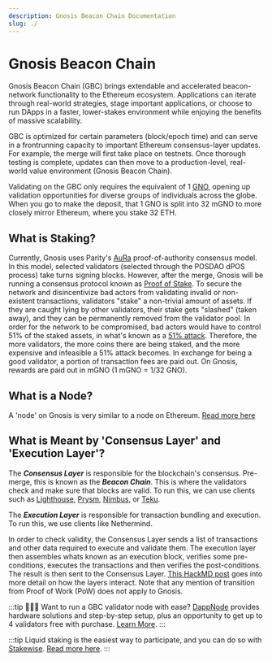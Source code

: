 ```yaml
---
description: Gnosis Beacon Chain Documentation
slug: ./
---
```


# Gnosis Beacon Chain

Gnosis Beacon Chain (GBC) brings extendable and accelerated beacon-network functionality to the Ethereum ecosystem. Applications can iterate through real-world strategies, stage important applications, or choose to run DApps in a faster, lower-stakes environment while enjoying the benefits of massive scalability.

GBC is optimized for certain parameters (block/epoch time) and can serve in a frontrunning capacity to important Ethereum consensus-layer updates. For example, the merge will first take place on testnets. Once thorough testing is complete, updates can then move to a production-level, real-world value environment (Gnosis Beacon Chain).

Validating on the GBC only requires the equivalent of 1 [GNO](/about/tokens/gno), opening up validation opportunities for diverse groups of individuals across the globe. When you go to make the deposit, that 1 GNO is split into 32 mGNO to more closely mirror Ethereum, where you stake 32 ETH.

## What is Staking?
Currently, Gnosis uses Parity's [AuRa](https://openethereum.github.io/Aura) proof-of-authority consensus model. In this model, selected validators (selected through the POSDAO dPOS process) take turns signing blocks. However, after the merge, Gnosis will be running a consensus protocol known as [Proof of Stake](https://www.investopedia.com/terms/p/proof-stake-pos.asp). To secure the network and disincentivize bad actors from validating invalid or non-existent transactions, validators "stake" a non-trivial amount of assets. If they are caught lying by other validators, their stake gets "slashed" (taken away), and they can be permanently removed from the validator pool. In order for the network to be compromised, bad actors would have to control 51% of the staked assets, in what's known as a [51% attack](https://www.investopedia.com/terms/1/51-attack.asp). Therefore, the more validators, the more coins there are being staked, and the more expensive and infeasible a 51% attack becomes. In exchange for being a good validator, a portion of transaction fees are paid out. On Gnosis, rewards are paid out in mGNO (1 mGNO = 1/32 GNO).  

## What is a Node?
A 'node' on Gnosis is very similar to a node on Ethereum. [Read more here](https://ethereum.org/en/run-a-node/)

## What is Meant by 'Consensus Layer' and 'Execution Layer'?
The ***Consensus Layer*** is responsible for the blockchain's consensus. Pre-merge, this is known as the ***Beacon Chain***. This is where the validators check and make sure that blocks are valid. To run this, we can use clients such as [Lighthouse](https://github.com/sigp/lighthouse), [Prysm](https://github.com/prysmaticlabs/prysm), [Nimbus](https://github.com/status-im/nimbus-eth2), or [Teku](https://github.com/ConsenSys/teku).

The ***Execution Layer*** is responsible for transaction bundling and execution. To run this, we use clients like Nethermind. 

In order to check validity, the Consensus Layer sends a list of transactions and other data required to execute and validate them. The execution layer then assembles whats known as an execution block, verifies some pre-conditions, executes the transactions and then verifies the post-conditions. The result is then sent to the Consensus Layer. [This HackMD post](https://hackmd.io/@n0ble/ethereum_consensus_upgrade_mainnet_perspective) goes into more detail on how the layers interact. Note that any mention of transition from Proof of Work (PoW) does not apply to Gnosis. 


:::tip
🙋🏼‍♀️ Want to run a GBC validator node with ease? [DappNode](https://dappnode.io) provides hardware solutions and step-by-step setup, plus an opportunity to get up to 4 validators free with purchase. [Learn More](https://shop.dappnode.io/product/dappnodextreme-gnosis/).
:::

:::tip
Liquid staking is the easiest way to participate, and you can do so with [Stakewise](https://app.stakewise.io). [Read more here](/tools/beacon-chain/liquid-staking).
:::

